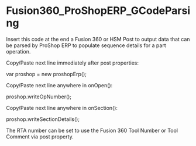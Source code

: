 # Fusion360_ProShopERP_GCodeParsing
Insert this code at the end a Fusion 360 or HSM Post to output data that can be parsed by ProShop ERP to populate sequence details for a part operation.

Copy/Paste next line immediately after post properties:

var proshop = new proshopErp();
  
Copy/Paste next line anywhere in onOpen():

proshop.writeOpNumber();
  
Copy/Paste next line anywhere in onSection():

proshop.writeSectionDetails();

The RTA number can be set to use the Fusion 360 Tool Number or Tool Comment via post property.
